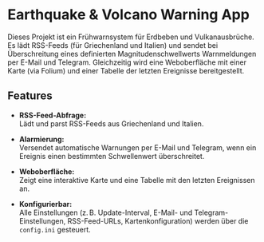 # Earthquake & Volcano Warning App

Dieses Projekt ist ein Frühwarnsystem für Erdbeben und Vulkanausbrüche. Es lädt RSS-Feeds (für Griechenland und Italien) und sendet bei Überschreitung eines definierten Magnitudenschwellwerts Warnmeldungen per E-Mail und Telegram. Gleichzeitig wird eine Weboberfläche mit einer Karte (via Folium) und einer Tabelle der letzten Ereignisse bereitgestellt.

## Features

- **RSS-Feed-Abfrage:**  
  Lädt und parst RSS-Feeds aus Griechenland und Italien.

- **Alarmierung:**  
  Versendet automatische Warnungen per E-Mail und Telegram, wenn ein Ereignis einen bestimmten Schwellenwert überschreitet.

- **Weboberfläche:**  
  Zeigt eine interaktive Karte und eine Tabelle mit den letzten Ereignissen an.

- **Konfigurierbar:**  
  Alle Einstellungen (z. B. Update-Interval, E-Mail- und Telegram-Einstellungen, RSS-Feed-URLs, Kartenkonfiguration) werden über die `config.ini` gesteuert.
